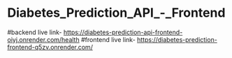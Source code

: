 # Diabetes_Prediction_API_-_Frontend
#backend live link- https://diabetes-prediction-api-frontend-oiyj.onrender.com/health
#frontend live link- https://diabetes-prediction-frontend-q5zv.onrender.com/